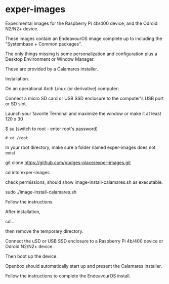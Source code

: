 # exper-images
Experimental images for the Raspberry Pi 4b/400 device, and the Odroid N2/N2+ device.

These images contain an EndeavourOS image complete up to including the "Systembase + Common packages".

The only things missing is some personalization and configuration plus a Desktop Environment or Window Manager.

These are provided by a Calamares installer.  

Installation.

On an operational Arch Linux (or derivative) computer:

Connect a micro SD card or USB SSD enclosure to the computer's USB port or SD slot.

Launch your favorite Terminal and maximize the window or make it at least 120 x 30

$ su    (switch to root - enter root's password)

    # cd /root

In your root directory, make sure a folder named exper-images does not exist

git clone https://github.com/pudges-place/exper-images.git

cd into exper-images

check permissions, should show image-install-calamares.sh as executable.

sudo ./image-install-calamares.sh

Follow the instructions.

After installation,

cd ..

then remove the temporary directory.

Connect the uSD or USB SSD enclosure to a Raspberry Pi 4b/400 device or Odroid N2/N2+ device.

Then boot up the device.

Openbox should automatically start up and present the Calamares installer.

Follow the instructions to complete the EndeavourOS install.


